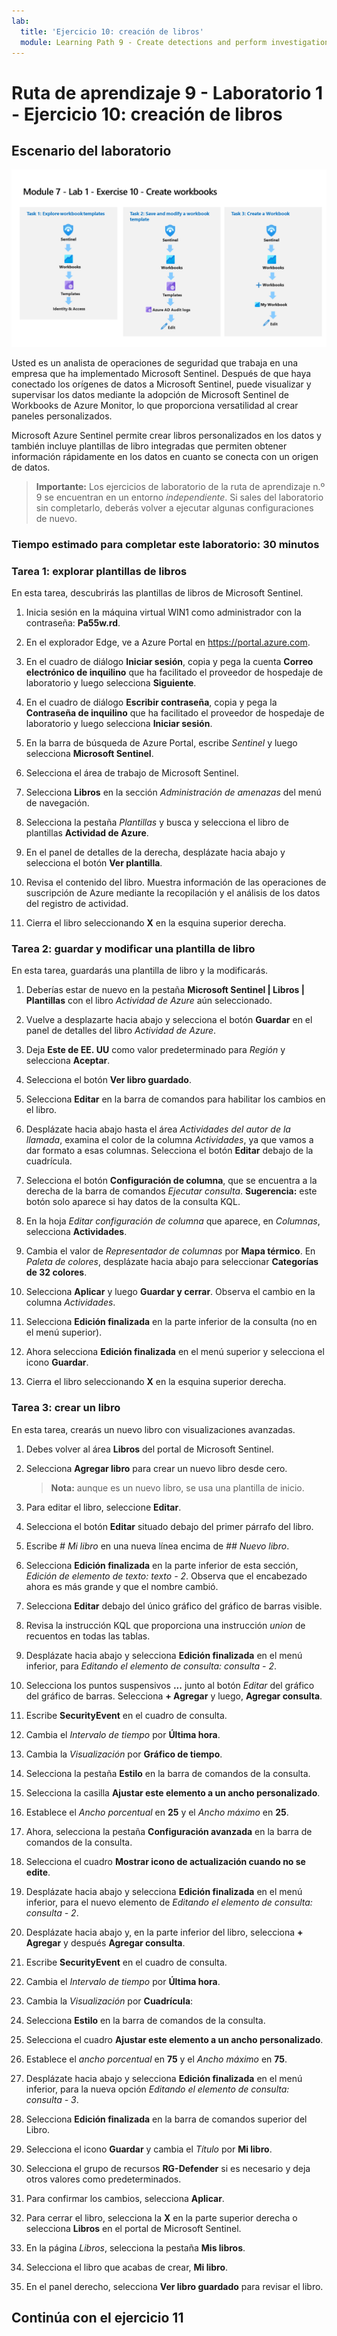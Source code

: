```yaml
---
lab:
  title: 'Ejercicio 10: creación de libros'
  module: Learning Path 9 - Create detections and perform investigations using Microsoft Sentinel
---
```


# Ruta de aprendizaje 9 - Laboratorio 1 - Ejercicio 10: creación de libros

## Escenario del laboratorio

![Introducción al laboratorio.](../Media/SC-200-Lab_Diagrams_Mod7_L1_Ex10.png)

Usted es un analista de operaciones de seguridad que trabaja en una empresa que ha implementado Microsoft Sentinel. Después de que haya conectado los orígenes de datos a Microsoft Sentinel, puede visualizar y supervisar los datos mediante la adopción de Microsoft Sentinel de Workbooks de Azure Monitor, lo que proporciona versatilidad al crear paneles personalizados. 

Microsoft Azure Sentinel permite crear libros personalizados en los datos y también incluye plantillas de libro integradas que permiten obtener información rápidamente en los datos en cuanto se conecta con un origen de datos.

>**Importante:** Los ejercicios de laboratorio de la ruta de aprendizaje n.º 9 se encuentran en un entorno *independiente*. Si sales del laboratorio sin completarlo, deberás volver a ejecutar algunas configuraciones de nuevo.

### Tiempo estimado para completar este laboratorio: 30 minutos

### Tarea 1: explorar plantillas de libros

En esta tarea, descubrirás las plantillas de libros de Microsoft Sentinel.

1. Inicia sesión en la máquina virtual WIN1 como administrador con la contraseña: **Pa55w.rd**.  

1. En el explorador Edge, ve a Azure Portal en <https://portal.azure.com>.

1. En el cuadro de diálogo **Iniciar sesión**, copia y pega la cuenta **Correo electrónico de inquilino** que ha facilitado el proveedor de hospedaje de laboratorio y luego selecciona **Siguiente**.

1. En el cuadro de diálogo **Escribir contraseña**, copia y pega la **Contraseña de inquilino** que ha facilitado el proveedor de hospedaje de laboratorio y luego selecciona **Iniciar sesión**.

1. En la barra de búsqueda de Azure Portal, escribe *Sentinel* y luego selecciona **Microsoft Sentinel**.

1. Selecciona el área de trabajo de Microsoft Sentinel.

1. Selecciona **Libros** en la sección *Administración de amenazas* del menú de navegación.

1. Selecciona la pestaña *Plantillas* y busca y selecciona el libro de plantillas **Actividad de Azure**.

1. En el panel de detalles de la derecha, desplázate hacia abajo y selecciona el botón **Ver plantilla**.

1. Revisa el contenido del libro. Muestra información de las operaciones de suscripción de Azure mediante la recopilación y el análisis de los datos del registro de actividad.

1. Cierra el libro seleccionando **X** en la esquina superior derecha.

### Tarea 2: guardar y modificar una plantilla de libro

En esta tarea, guardarás una plantilla de libro y la modificarás.

1. Deberías estar de nuevo en la pestaña **Microsoft Sentinel | Libros | Plantillas** con el libro *Actividad de Azure* aún seleccionado.

1. Vuelve a desplazarte hacia abajo y selecciona el botón **Guardar** en el panel de detalles del libro *Actividad de Azure*.

1. Deja **Este de EE. UU** como valor predeterminado para *Región* y selecciona **Aceptar**.

1. Selecciona el botón **Ver libro guardado**.

1. Selecciona **Editar** en la barra de comandos para habilitar los cambios en el libro.

1. Desplázate hacia abajo hasta el área *Actividades del autor de la llamada*, examina el color de la columna *Actividades*, ya que vamos a dar formato a esas columnas. Selecciona el botón **Editar** debajo de la cuadrícula.

1. Selecciona el botón **Configuración de columna**, que se encuentra a la derecha de la barra de comandos *Ejecutar consulta*. **Sugerencia:** este botón solo aparece si hay datos de la consulta KQL.

1. En la hoja *Editar configuración de columna* que aparece, en *Columnas*, selecciona **Actividades**.

1. Cambia el valor de *Representador de columnas* por **Mapa térmico**. En *Paleta de colores*, desplázate hacia abajo para seleccionar **Categorías de 32 colores**.

1. Selecciona **Aplicar** y luego **Guardar y cerrar**. Observa el cambio en la columna *Actividades*.

1. Selecciona **Edición finalizada** en la parte inferior de la consulta (no en el menú superior).

1. Ahora selecciona **Edición finalizada** en el menú superior y selecciona el icono **Guardar**. 

1. Cierra el libro seleccionando **X** en la esquina superior derecha.


### Tarea 3: crear un libro

En esta tarea, crearás un nuevo libro con visualizaciones avanzadas.

1. Debes volver al área **Libros** del portal de Microsoft Sentinel.

1. Selecciona **Agregar libro** para crear un nuevo libro desde cero. 

    >**Nota:** aunque es un nuevo libro, se usa una plantilla de inicio.

1. Para editar el libro, seleccione **Editar**.

1. Selecciona el botón **Editar** situado debajo del primer párrafo del libro.

1. Escribe *# Mi libro* en una nueva línea encima de *## Nuevo libro*.

1. Selecciona **Edición finalizada** en la parte inferior de esta sección, *Edición de elemento de texto: texto - 2*. Observa que el encabezado ahora es más grande y que el nombre cambió.

1. Selecciona **Editar** debajo del único gráfico del gráfico de barras visible.

1. Revisa la instrucción KQL que proporciona una instrucción *union* de recuentos en todas las tablas.

1. Desplázate hacia abajo y selecciona **Edición finalizada** en el menú inferior, para *Editando el elemento de consulta: consulta - 2*.

1. Selecciona los puntos suspensivos **...** junto al botón *Editar* del gráfico del gráfico de barras. Selecciona **+ Agregar** y luego, **Agregar consulta**.

1. Escribe **SecurityEvent** en el cuadro de consulta.

1. Cambia el *Intervalo de tiempo* por **Última hora**.

1. Cambia la *Visualización* por **Gráfico de tiempo**.

1. Selecciona la pestaña **Estilo** en la barra de comandos de la consulta.

1. Selecciona la casilla **Ajustar este elemento a un ancho personalizado**.

1. Establece el *Ancho porcentual* en **25** y el *Ancho máximo* en **25**.

1. Ahora, selecciona la pestaña **Configuración avanzada** en la barra de comandos de la consulta.

1. Selecciona el cuadro **Mostrar icono de actualización cuando no se edite**.

1. Desplázate hacia abajo y selecciona **Edición finalizada** en el menú inferior, para el nuevo elemento de *Editando el elemento de consulta: consulta - 2*.

1. Desplázate hacia abajo y, en la parte inferior del libro, selecciona **+ Agregar** y después **Agregar consulta**.

1. Escribe **SecurityEvent** en el cuadro de consulta.

1. Cambia el *Intervalo de tiempo* por **Última hora**.

1. Cambia la *Visualización* por **Cuadrícula**:

1. Selecciona **Estilo** en la barra de comandos de la consulta.

1. Selecciona el cuadro **Ajustar este elemento a un ancho personalizado**.

1. Establece el *ancho porcentual* en **75** y el *Ancho máximo* en **75**.

1. Desplázate hacia abajo y selecciona **Edición finalizada** en el menú inferior, para la nueva opción *Editando el elemento de consulta: consulta - 3*.

1. Selecciona **Edición finalizada** en la barra de comandos superior del Libro.

1. Selecciona el icono **Guardar** y cambia el *Título* por **Mi libro**.

1. Selecciona el grupo de recursos **RG-Defender** si es necesario y deja otros valores como predeterminados.

1. Para confirmar los cambios, selecciona **Aplicar**. 

1. Para cerrar el libro, selecciona la **X** en la parte superior derecha o selecciona **Libros** en el portal de Microsoft Sentinel.

1. En la página *Libros*, selecciona la pestaña **Mis libros**.

1. Selecciona el libro que acabas de crear, **Mi libro**.

1. En el panel derecho, selecciona **Ver libro guardado** para revisar el libro.

## Continúa con el ejercicio 11
